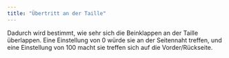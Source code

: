 ```yaml
---
title: "Übertritt an der Taille"
---
```


Dadurch wird bestimmt, wie sehr sich die Beinklappen an der Taille überlappen. Eine Einstellung von 0 würde sie an der Seitennaht treffen, und eine Einstellung von 100 macht sie treffen sich auf die Vorder/Rückseite.




